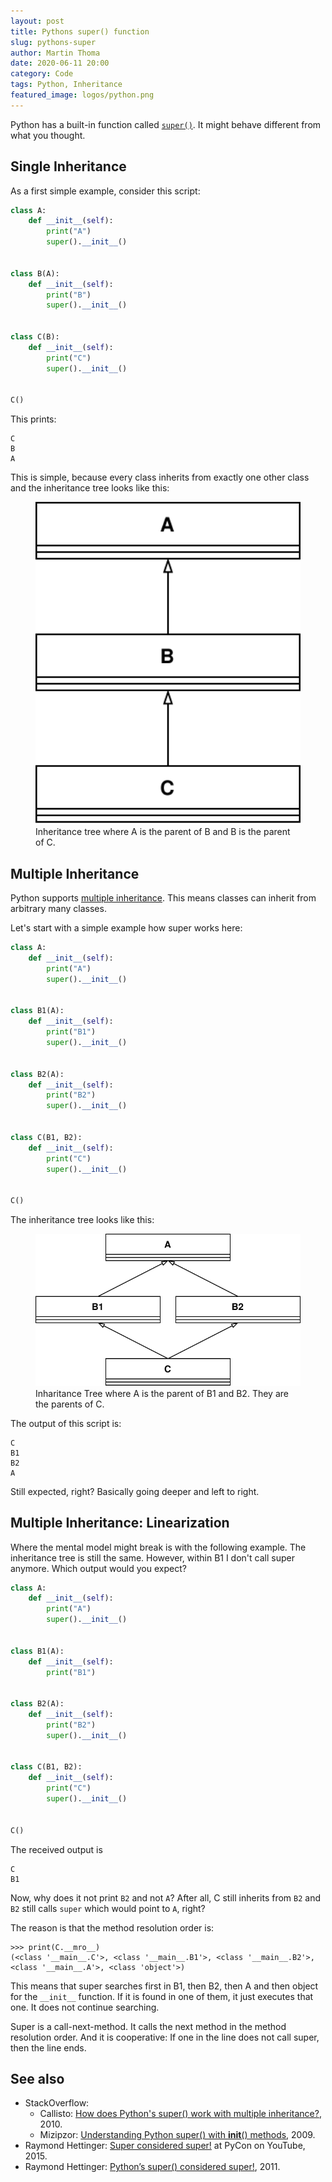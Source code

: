 ```yaml
---
layout: post
title: Pythons super() function
slug: pythons-super
author: Martin Thoma
date: 2020-06-11 20:00
category: Code
tags: Python, Inheritance
featured_image: logos/python.png
---
```

Python has a built-in function called [`super()`](https://docs.python.org/3/library/functions.html#super).
It might behave different from what you thought.


## Single Inheritance

As a first simple example, consider this script:

```python
class A:
    def __init__(self):
        print("A")
        super().__init__()


class B(A):
    def __init__(self):
        print("B")
        super().__init__()


class C(B):
    def __init__(self):
        print("C")
        super().__init__()


C()
```

This prints:

```plain
C
B
A
```

This is simple, because every class inherits from exactly one other class
and the inheritance tree looks like this:

<figure class="wp-caption aligncenter img-thumbnail">
    <a href="../images/2020/06/inheritance-a-b-c.svg"><img src="../images/2020/06/inheritance-a-b-c.svg" alt="Inheritance tree where A is the parent of B and B is the parent of C." style="width: 512px;"/></a>
    <figcaption class="text-center">Inheritance tree where A is the parent of B and B is the parent of C.</figcaption>
</figure>


## Multiple Inheritance

Python supports [multiple inheritance](https://docs.python.org/3/tutorial/classes.html#multiple-inheritance).
This means classes can inherit from arbitrary many classes.

Let's start with a simple example how super works here:

```python
class A:
    def __init__(self):
        print("A")
        super().__init__()


class B1(A):
    def __init__(self):
        print("B1")
        super().__init__()


class B2(A):
    def __init__(self):
        print("B2")
        super().__init__()


class C(B1, B2):
    def __init__(self):
        print("C")
        super().__init__()


C()
```

The inheritance tree looks like this:

<figure class="wp-caption aligncenter img-thumbnail">
    <a href="../images/2020/06/inheritance-a-b1-b2-c.svg"><img src="../images/2020/06/inheritance-a-b1-b2-c.svg" alt="Inharitance Tree where A is the parent of B1 and B2. They are the parents of C." style="width: 512px;"/></a>
    <figcaption class="text-center">Inharitance Tree where A is the parent of B1 and B2. They are the parents of C.</figcaption>
</figure>

The output of this script is:

```plain
C
B1
B2
A
```

Still expected, right? Basically going deeper and left to right.


## Multiple Inheritance: Linearization

Where the mental model might break is with the following example. The
inheritance tree is still the same. However, within B1 I don't call super
anymore. Which output would you expect?

```python
class A:
    def __init__(self):
        print("A")
        super().__init__()


class B1(A):
    def __init__(self):
        print("B1")


class B2(A):
    def __init__(self):
        print("B2")
        super().__init__()


class C(B1, B2):
    def __init__(self):
        print("C")
        super().__init__()


C()
```

The received output is

```plain
C
B1
```

Now, why does it not print `B2` and not `A`? After all, C still inherits from
`B2` and `B2` still calls `super` which would point to `A`, right?

The reason is that the method resolution order is:

```python-repl
>>> print(C.__mro__)
(<class '__main__.C'>, <class '__main__.B1'>, <class '__main__.B2'>, <class '__main__.A'>, <class 'object'>)
```

This means that super searches first in B1, then B2, then A and then object for
the `__init__` function. If it is found in one of them, it just executes that
one. It does not continue searching.

Super is a call-next-method. It calls the next method in the method resolution
order. And it is cooperative: If one in the line does not call super, then the
line ends.


## See also

* StackOverflow:
    * Callisto: [How does Python's super() work with multiple inheritance?](https://stackoverflow.com/q/3277367/562769), 2010.
    * Mizipzor: [Understanding Python super() with __init__() methods](https://stackoverflow.com/q/576169/562769), 2009.
* Raymond Hettinger: [Super considered super!](https://www.youtube.com/watch?v=EiOglTERPEo) at PyCon on YouTube, 2015.
* Raymond Hettinger: [Python’s super() considered super!](https://rhettinger.wordpress.com/2011/05/26/super-considered-super/), 2011.
